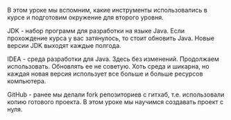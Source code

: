 В этом уроке мы вспомним, какие инструменты использовались в курсе и подготовим окружение для второго уровня.

JDK - набор программ для разработки  на языке Java. Если прохождение курса у вас затянулось, то стоит обновить Java. Новые версии JDK выходят каждые полгода.

IDEA - среда разработки для Java. Здесь без изменений. Продолжаем использовать. Обновлять ее не советую. Хоть среда и шикарна, но каждая новая версия использует все больше и больше ресурсов компьютера.

GitHub - ранее мы делали fork репозиториев c гитхаб, т.е. использовали копию готового проекта. В этом уроке мы научимся создавать проект с нуля.
